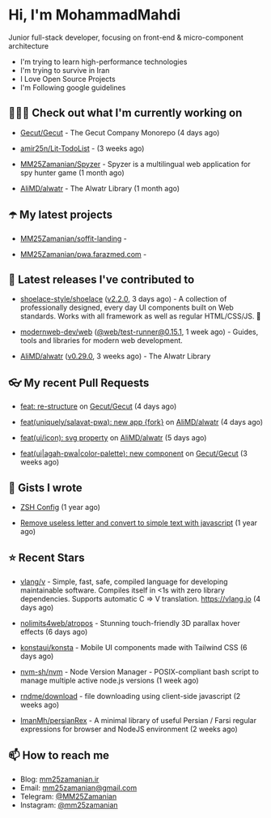 # Hi, I'm MohammadMahdi

Junior full-stack developer, focusing on front-end & micro-component architecture

- I'm trying to learn high-performance technologies
- I'm trying to survive in Iran
- I Love Open Source Projects
- I'm Following google guidelines

## 👨🏻‍💻 Check out what I'm currently working on



- [Gecut/Gecut](https://github.com/Gecut/Gecut) - The Gecut Company Monorepo (4 days ago)

- [amir25n/Lit-TodoList](https://github.com/amir25n/Lit-TodoList) -  (3 weeks ago)

- [MM25Zamanian/Spyzer](https://github.com/MM25Zamanian/Spyzer) - Spyzer is a multilingual web application for spy hunter game (1 month ago)

- [AliMD/alwatr](https://github.com/AliMD/alwatr) - The Alwatr Library (1 month ago)

## ☂️ My latest projects



- [MM25Zamanian/soffit-landing](https://github.com/MM25Zamanian/soffit-landing) - 

- [MM25Zamanian/pwa.farazmed.com](https://github.com/MM25Zamanian/pwa.farazmed.com) - 

## 🎉 Latest releases I've contributed to



- [shoelace-style/shoelace](https://github.com/shoelace-style/shoelace) ([v2.2.0](https://github.com/shoelace-style/shoelace/releases/tag/v2.2.0), 3 days ago) - A collection of professionally designed, every day UI components built on Web standards. Works with all framework as well as regular HTML/CSS/JS. 🥾

- [modernweb-dev/web](https://github.com/modernweb-dev/web) ([@web/test-runner@0.15.1](https://github.com/modernweb-dev/web/releases/tag/%40web/test-runner%400.15.1), 1 week ago) - Guides, tools and libraries for modern web development.

- [AliMD/alwatr](https://github.com/AliMD/alwatr) ([v0.29.0](https://github.com/AliMD/alwatr/releases/tag/v0.29.0), 3 weeks ago) - The Alwatr Library

## 👓 My recent Pull Requests



- [feat: re-structure](https://github.com/Gecut/Gecut/pull/40) on [Gecut/Gecut](https://github.com/Gecut/Gecut) (4 days ago)

- [feat(uniquely/salavat-pwa): new app {fork}](https://github.com/AliMD/alwatr/pull/882) on [AliMD/alwatr](https://github.com/AliMD/alwatr) (4 days ago)

- [feat(ui/icon): svg property](https://github.com/AliMD/alwatr/pull/867) on [AliMD/alwatr](https://github.com/AliMD/alwatr) (5 days ago)

- [feat(ui|agah-pwa|color-palette): new component](https://github.com/Gecut/Gecut/pull/20) on [Gecut/Gecut](https://github.com/Gecut/Gecut) (3 weeks ago)

## 📓 Gists I wrote



- [ZSH Config](https://gist.github.com/fc1960135cf54fd5fae966c637455ffe) (1 year ago)

- [Remove useless letter and convert to simple text with javascript](https://gist.github.com/2249ec3b4dfe1de7693d6412beeba5a0) (1 year ago)

## ⭐ Recent Stars



- [vlang/v](https://github.com/vlang/v) - Simple, fast, safe, compiled language for developing maintainable software. Compiles itself in &lt;1s with zero library dependencies. Supports automatic C =&gt; V translation. https://vlang.io (4 days ago)

- [nolimits4web/atropos](https://github.com/nolimits4web/atropos) - Stunning touch-friendly 3D parallax hover effects (6 days ago)

- [konstaui/konsta](https://github.com/konstaui/konsta) - Mobile UI components made with Tailwind CSS (6 days ago)

- [nvm-sh/nvm](https://github.com/nvm-sh/nvm) - Node Version Manager - POSIX-compliant bash script to manage multiple active node.js versions (1 week ago)

- [rndme/download](https://github.com/rndme/download) - file downloading using client-side javascript (2 weeks ago)

- [ImanMh/persianRex](https://github.com/ImanMh/persianRex) - A minimal library of useful Persian / Farsi regular expressions for browser and NodeJS environment (2 weeks ago)

## 📫 How to reach me

- Blog: [mm25zamanian.ir](https://mm25zamanian.ir)
- Email: [mm25zamanian@gmail.com](mailto://mm25zamanian@gmail.com)
- Telegram: [@MM25Zamanian](https://t.me/MM25Zamanian)
- Instagram: [@mm25zamanian](https://instagram.com/mm25zamanian)
